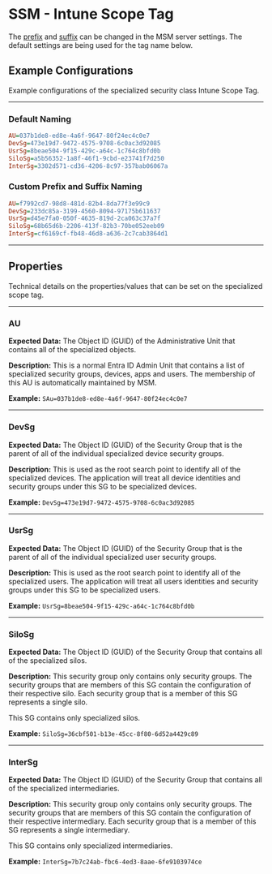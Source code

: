 # SSM - Intune Scope Tag

The [prefix](/Reference/Settings/Environmental-Variables-Reference/#msm_name_prefix) and [suffix](/Reference/Settings/Environmental-Variables-Reference/#msm_name_suffix) can be changed in the MSM server settings. The default settings are being used for the tag name below.

## Example Configurations

Example configurations of the specialized security class Intune Scope Tag.

---

### Default Naming

``` INI title="MSM - SSM"
AU=037b1de8-ed8e-4a6f-9647-80f24ec4c0e7
DevSg=473e19d7-9472-4575-9708-6c0ac3d92085
UsrSg=8beae504-9f15-429c-a64c-1c764c8bfd0b
SiloSg=a5b56352-1a8f-46f1-9cbd-e23741f7d250
InterSg=3302d571-cd36-4206-8c97-357bab06067a
```

### Custom Prefix and Suffix Naming

``` INI title="eLabs - SSM - Cloud"
AU=f7992cd7-98d8-481d-82b4-8da77f3e99c9
DevSg=233dc85a-3199-4560-8094-97175b611637
UsrSg=d45e7fa0-050f-4635-819d-2ca063c37a7f
SiloSg=68b65d6b-2206-413f-82b3-70be052eeb09
InterSg=cf6169cf-fb48-46d8-a636-2c7cab3864d1
```

---

## Properties

Technical details on the properties/values that can be set on the specialized scope tag.

---

### AU

**Expected Data:**
The Object ID (GUID) of the Administrative Unit that contains all of the specialized objects.

**Description:**
This is a normal Entra ID Admin Unit that contains a list of specialized security groups, devices, apps and users.
The membership of this AU is automatically maintained by MSM.

**Example:**
`SAu=037b1de8-ed8e-4a6f-9647-80f24ec4c0e7`

---

### DevSg

**Expected Data:**
The Object ID (GUID) of the Security Group that is the parent of all of the individual specialized device security groups.

**Description:**
This is used as the root search point to identify all of the specialized devices.
The application will treat all device identities and security groups under this SG to be specialized devices.

**Example:**
`DevSg=473e19d7-9472-4575-9708-6c0ac3d92085`

---

### UsrSg

**Expected Data:**
The Object ID (GUID) of the Security Group that is the parent of all of the individual specialized user security groups.

**Description:**
This is used as the root search point to identify all of the specialized users.
The application will treat all users identities and security groups under this SG to be specialized users.

**Example:**
`UsrSg=8beae504-9f15-429c-a64c-1c764c8bfd0b`

---

### SiloSg

**Expected Data:**
The Object ID (GUID) of the Security Group that contains all of the specialized silos.

**Description:**
This security group only contains only security groups. The security groups that are members of this SG contain the configuration of their respective silo. Each security group that is a member of this SG represents a single silo.

This SG contains only specialized silos.

**Example:**
`SiloSg=36cbf501-b13e-45cc-8f80-6d52a4429c89`

---

### InterSg

**Expected Data:**
The Object ID (GUID) of the Security Group that contains all of the specialized intermediaries.

**Description:**
This security group only contains only security groups. The security groups that are members of this SG contain the configuration of their respective intermediary. Each security group that is a member of this SG represents a single intermediary.

This SG contains only specialized intermediaries.

**Example:**
`InterSg=7b7c24ab-fbc6-4ed3-8aae-6fe9103974ce`
